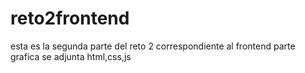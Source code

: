 # reto2frontend
esta es la segunda parte del reto 2 correspondiente al frontend parte grafica
se adjunta html,css,js
